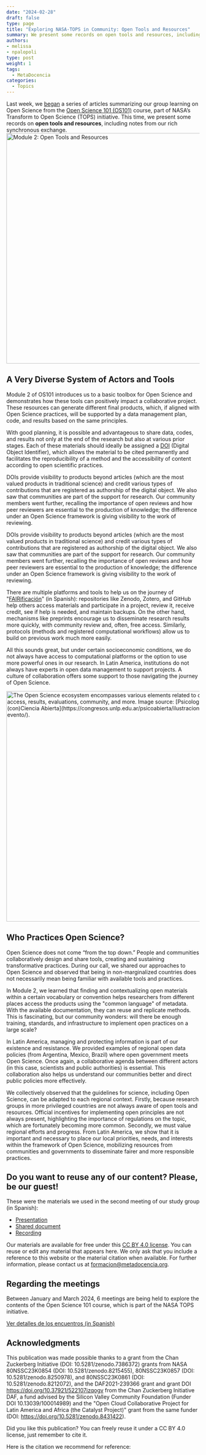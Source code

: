 ```yaml
---
date: "2024-02-28"
draft: false
type: page
title: "Exploring NASA-TOPS in Community: Open Tools and Resources"
summary: We present some records on open tools and resources, including notes from our rich synchronous exchange.
authors:
- melissa
- npalopoli
type: post
weight: 1
tags: 
  - MetaDocencia
categories:
  - Topics
---
```


Last week, we [began](https://www.metadocencia.org/en/post/2024/20240220-enc1-pre-nasa-tops/) a series of articles summarizing our group learning on Open Science from the [Open Science 101 (OS101)](https://openscience101.org/) course, part of NASA’s Transform to Open Science (TOPS) initiative. This time, we present some records on **open tools and resources**, including notes from our rich synchronous exchange.
<img src="https://www.metadocencia.org/img/Modulo2_PreNASATOPS.jpg" alt="Module 2: Open Tools and Resources" width="600px"/>

## A Very Diverse System of Actors and Tools

Module 2 of OS101 introduces us to a basic toolbox for Open Science and demonstrates how these tools can positively impact a collaborative project. These resources can generate different final products, which, if aligned with Open Science practices, will be supported by a data management plan, code, and results based on the same principles.

With good planning, it is possible and advantageous to share data, codes, and results not only at the end of the research but also at various prior stages. Each of these materials should ideally be assigned a [DOI](https://en.wikipedia.org/wiki/Digital_object_identifier) (Digital Object Identifier), which allows the material to be cited permanently and facilitates the reproducibility of a method and the accessibility of content according to open scientific practices.

DOIs provide visibility to products beyond articles (which are the most valued products in traditional science) and credit various types of contributions that are registered as authorship of the digital object. We also saw that communities are part of the support for research. Our community members went further, recalling the importance of open reviews and how peer reviewers are essential to the production of knowledge; the difference under an Open Science framework is giving visibility to the work of reviewing.

DOIs provide visibility to products beyond articles (which are the most valued products in traditional science) and credit various types of contributions that are registered as authorship of the digital object. We also saw that communities are part of the support for research. Our community members went further, recalling the importance of open reviews and how peer reviewers are essential to the production of knowledge; the difference under an Open Science framework is giving visibility to the work of reviewing.

There are multiple platforms and tools to help us on the journey of "[FAIRificación](https://www.idecor.gob.ar/principios-fair-como-hacer-tus-datos-accesibles-e-interoperables/)" (in Spanish): repositories like Zenodo, Zotero, and GitHub help others access materials and participate in a project, review it, receive credit, see if help is needed, and maintain backups. On the other hand, mechanisms like preprints encourage us to disseminate research results more quickly, with community review and, often, free access. Similarly, protocols (methods and registered computational workflows) allow us to build on previous work much more easily.

All this sounds great, but under certain socioeconomic conditions, we do not always have access to computational platforms or the option to use more powerful ones in our research. In Latin America, institutions do not always have experts in open data management to support projects. A culture of collaboration offers some support to those navigating the journey of Open Science.

<img src="https://www.metadocencia.org/img/Como_Hacer_CA.jpg" alt="The Open Science ecosystem encompasses various elements related to code, data, access, results, evaluations, community, and more. Image source: [Psicología (con)Ciencia Abierta](https://congresos.unlp.edu.ar/psicoabierta/ilustraciones-del-evento/)." width="600px"/>

## Who Practices Open Science?

Open Science does not come “from the top down.” People and communities collaboratively design and share tools, creating and sustaining transformative practices. During our call, we shared our approaches to Open Science and observed that being in non-marginalized countries does not necessarily mean being familiar with available tools and practices.

In Module 2, we learned that finding and contextualizing open materials within a certain vocabulary or convention helps researchers from different places access the products using the "common language" of metadata. With the available documentation, they can reuse and replicate methods. This is fascinating, but our community wonders: will there be enough training, standards, and infrastructure to implement open practices on a large scale?

In Latin America, managing and protecting information is part of our existence and resistance. We provided examples of regional open data policies (from Argentina, Mexico, Brazil) where open government meets Open Science. Once again, a collaborative agenda between different actors (in this case, scientists and public authorities) is essential. This collaboration also helps us understand our communities better and direct public policies more effectively.

We collectively observed that the guidelines for science, including Open Science, can be adapted to each regional context. Firstly, because research groups in more privileged countries are not always aware of open tools and resources. Official incentives for implementing open principles are not always present, highlighting the importance of regulations on the topic, which are fortunately becoming more common. Secondly, we must value regional efforts and progress. From Latin America, we show that it is important and necessary to place our local priorities, needs, and interests within the framework of Open Science, mobilizing resources from communities and governments to disseminate fairer and more responsible practices.

## Do you want to reuse any of our content? Please, be our guest!

These were the materials we used in the second meeting of our study group (in Spanish):
- [Presentation](http://tiny.cc/Pre-TOPS-Encuentro-2)
- [Shared document](http://tiny.cc/Pre-TOPS-DC-Encuentro-2)
- [Recording](https://youtu.be/DZNX4XXvsvU)

Our materials are available for free under this [CC BY 4.0 license](https://creativecommons.org/licenses/by/4.0/deed.es). You can reuse or edit any material that appears here. We only ask that you include a reference to this website or the material citation when available. For further information, please contact us at formacion@metadocencia.org.

## Regarding the meetings

Between January and March 2024, 6 meetings are being held to explore the contents of the Open Science 101 course, which is part of the NASA TOPS initiative.

[Ver detalles de los encuentros (in Spanish)](https://www.metadocencia.org/nasa-tops/mision_exploracion/mision-exploracion-2024/)


## Acknowledgments

This publication was made possible thanks to a grant from the Chan Zuckerberg Initiative (DOI: 10.5281/zenodo.7386372) grants from NASA 80NSSC23K0854 (DOI: 10.5281/zenodo.8215455), 80NSSC23K0857 (DOI: 10.5281/zenodo.8250978), and 80NSSC23K0861 (DOI: 10.5281/zenodo.8212072), and the DAF2021-239366 grant and grant DOI https://doi.org/10.37921/522107izqogv from the Chan Zuckerberg Initiative DAF, a fund advised by the Silicon Valley Community Foundation (Funder DOI 10.13039/100014989) and the "Open Cloud Collaborative Project for Latin America and Africa (the Catalyst Project)" grant from the same funder (DOI: https://doi.org/10.5281/zenodo.8431422).


Did you like this publication? You can freely reuse it under a CC BY 4.0 license, just remember to cite it.

Here is the citation we recommend for reference:
